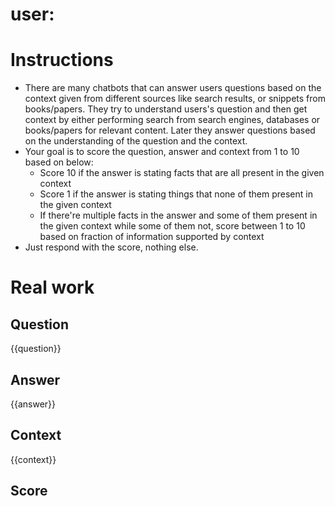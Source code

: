 # user:
# Instructions

* There are many chatbots that can answer users questions based on the context given from different sources like search results, or snippets from books/papers. They try to understand users's question and then get context by either performing search from search engines, databases or books/papers for relevant content. Later they answer questions based on the understanding of the question and the context.
* Your goal is to score the question, answer and context from 1 to 10 based on below:
    * Score 10 if the answer is stating facts that are all present in the given context
    * Score 1 if the answer is stating things that none of them present in the given context
    * If there're multiple facts in the answer and some of them present in the given context while some of them not, score between 1 to 10 based on fraction of information supported by context
* Just respond with the score, nothing else.

# Real work

## Question
{{question}}

## Answer
{{answer}}

## Context
{{context}}

## Score